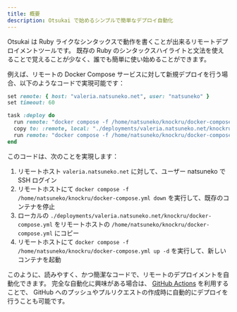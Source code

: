 ```yaml
---
title: 概要
description: Otsukai で始めるシンプルで簡単なデプロイ自動化
---
```


Otsukai は Ruby ライクなシンタックスで動作を書くことが出来るリモートデプロイメントツールです。
既存の Ruby のシンタックスハイライトと文法を使えることで覚えることが少なく、誰でも簡単に使い始めることができます。

例えば、リモートの Docker Compose サービスに対して新規デプロイを行う場合、以下のようなコードで実現可能です：

```ruby:otsukai.rb
set remote: { host: "valeria.natsuneko.net", user: "natsuneko" }
set timeout: 60

task :deploy do
  run remote: "docker compose -f /home/natsuneko/knockru/docker-compose.yml down", stdout: true
  copy to: :remote, local: "./deployments/valeria.natsuneko.net/knockru/docker-compose.yml", remote: "/home/natsuneko/knockru/docker-compose.yml"
  run remote: "docker compose -f /home/natsuneko/knockru/docker-compose.yml up -d", stdout: true
end
```

このコードは、次のことを実現します：

1. リモートホスト `valeria.natsuneko.net` に対して、ユーザー natsuneko で SSH ログイン
2. リモートホストにて `docker compose -f /home/natsuneko/knockru/docker-compose.yml down` を実行して、既存のコンテナを停止
3. ローカルの `./deployments/valeria.natsuneko.net/knockru/docker-compose.yml` をリモートホストの `/home/natsuneko/knockru/docker-compose.yml` にコピー
4. リモートホストにて `docker compose -f /home/natsuneko/knockru/docker-compose.yml up -d` を実行して、新しいコンテナを起動

このように、読みやすく、かつ簡潔なコードで、リモートのデプロイメントを自動化できます。
完全な自動化に興味がある場合は、 [GitHub Actions](/otsukai/github-actions) を利用することで、 GitHub へのプッシュやプルリクエストの作成時に自動的にデプロイを行うことも可能です。
